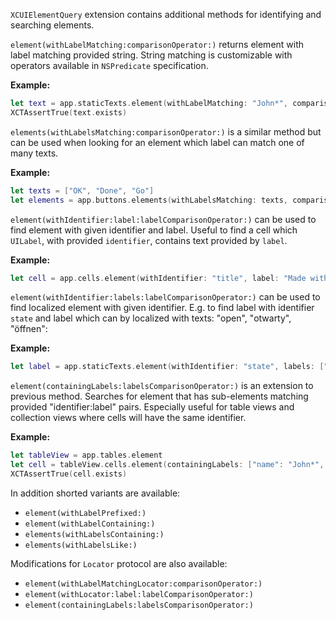 `XCUIElementQuery` extension contains additional methods for identifying and searching elements.

`element(withLabelMatching:comparisonOperator:)` returns element with label matching provided string.
String matching is customizable with operators available in `NSPredicate` specification.

**Example:**

```swift
let text = app.staticTexts.element(withLabelMatching: "John*", comparisonOperator: .like)
XCTAssertTrue(text.exists)
```

`elements(withLabelsMatching:comparisonOperator:)` is a similar method but
can be used when looking for an element which label can match one of many texts.

**Example:**

```swift
let texts = ["OK", "Done", "Go"]
let elements = app.buttons.elements(withLabelsMatching: texts, comparisonOperator: .equals)
```

`element(withIdentifier:label:labelComparisonOperator:)` can be used to find element with given identifier and label.
Useful to find a cell which `UILabel`, with provided `identifier`, contains text provided by `label`.

**Example:**

```swift
let cell = app.cells.element(withIdentifier: "title", label: "Made with love")
```

`element(withIdentifier:labels:labelComparisonOperator:)` can be used to find localized element with given identifier.
E.g. to find label with identifier `state` and label which can by localized with texts: "open", "otwarty", "öffnen":

**Example:**

```swift
let label = app.staticTexts.element(withIdentifier: "state", labels: ["open", "otwarty", "öffnen"])
```

`element(containingLabels:labelsComparisonOperator:)` is an extension to previous method.
Searches for element that has sub-elements matching provided "identifier:label" pairs.
Especially useful for table views and collection views where cells will have the same identifier. 

**Example:**

```swift
let tableView = app.tables.element
let cell = tableView.cells.element(containingLabels: ["name": "John*", "email": "*.com"], labelsComparisonOperator: .like)
XCTAssertTrue(cell.exists)
```

In addition shorted variants are available:

- `element(withLabelPrefixed:)`
- `element(withLabelContaining:)`
- `elements(withLabelsContaining:)`
- `elements(withLabelsLike:)`

Modifications for `Locator` protocol are also available:

- `element(withLabelMatchingLocator:comparisonOperator:)`
- `element(withLocator:label:labelComparisonOperator:)`
- `element(containingLabels:labelsComparisonOperator:)`
